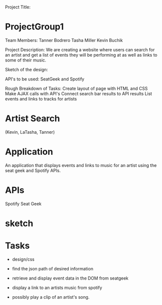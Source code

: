 Project Title:
# ProjectGroup1

Team Members:
Tanner Bodrero
Tasha Miller
Kevin Buchik

Project Description: We are creating a website where users can search for an artist and get a list of events they will be performing at as well as links to some of their music.

Sketch of the design:


API's to be used: SeatGeek and Spotify

Rough Breakdown of Tasks:
Create layout of page with HTML and CSS
Make AJAX calls with API's
Connect search bar results to API results
List events and links to tracks for artists
# Artist Search 
  (Kevin, LaTasha, Tanner)

# Application
An application that displays events and links to music for an artist using the seat geek and Spotify APIs.  


# APIs
Spotify
Seat Geek


# sketch




# Tasks

- design/css

- find the json path of desired information

- retrieve and display event data in the DOM from seatgeek

- display a link to an artists music from spotify

- possibly play a clip of an artist's song.  


